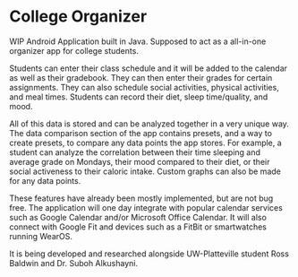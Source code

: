 # College Organizer
WIP Android Application built in Java. Supposed to act as a all-in-one organizer app for college students. 

Students can enter their class schedule and it will be added to the calendar as well as their gradebook. They can then enter their grades for certain assignments. They can also schedule social activities, physical activities, and meal times. Students can record their diet, sleep time/quality, and mood. 

All of this data is stored and can be analyzed together in a very unique way. The data comparison section of the app contains presets, and a way to create presets, to compare any data points the app stores. For example, a student can analyze the correlation between their time sleeping and average grade on Mondays, their mood compared to their diet, or their social activeness to their caloric intake. Custom graphs can also be made for any data points.

These features have already been mostly implemented, but are not bug free. The application will one day integrate with popular calendar services such as Google Calendar and/or Microsoft Office Calendar. It will also connect with Google Fit and devices such as a FitBit or smartwatches running WearOS.

It is being developed and researched alongside UW-Platteville student Ross Baldwin and Dr. Suboh Alkushayni.